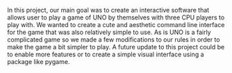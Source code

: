 In this project, our main goal was to create an interactive software that allows user to play a game of UNO by themselves with three CPU players to play with. We wanted to create a cute and aesthetic command line interface for the game that was also relatively simple to use. As is UNO is a fairly complicated game so we made a few modifications to our rules in order to make the game a bit simpler to play. A future update to this project could be to enable more features or to create a simple visual interface using a package like pygame.